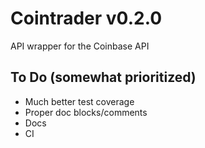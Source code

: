 # Cointrader v0.2.0
API wrapper for the Coinbase API

## To Do (somewhat prioritized)
* Much better test coverage
* Proper doc blocks/comments
* Docs
* CI
